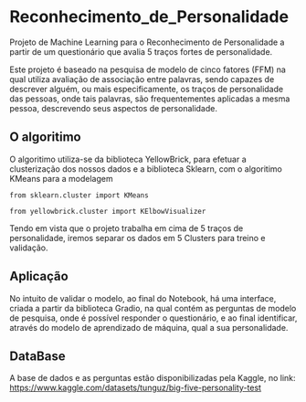 # Reconhecimento_de_Personalidade
Projeto de Machine Learning para o Reconhecimento de Personalidade a partir de um questionário que avalia 5 traços fortes de personalidade. 

Este projeto é baseado na pesquisa de modelo de cinco fatores (FFM) na qual utiliza avaliação de associação entre palavras, sendo capazes de descrever alguém, ou mais especificamente, os traços de personalidade das pessoas, onde tais palavras, são frequentementes aplicadas a mesma pessoa, descrevendo seus aspectos de personalidade.

## O algoritimo

O algoritimo utiliza-se da biblioteca YellowBrick, para efetuar a clusterização dos nossos dados e a biblioteca Sklearn, com o algoritimo KMeans para a modelagem

    from sklearn.cluster import KMeans
  
    from yellowbrick.cluster import KElbowVisualizer

Tendo em vista que o projeto trabalha em cima de 5 traços de personalidade, iremos separar os dados em 5 Clusters para treino e validação.

## Aplicação

No intuito de validar o modelo, ao final do Notebook, há uma interface, criada a partir da biblioteca Gradio, na qual contém as perguntas de modelo de pesquisa, onde é possível responder o questionário, e ao final identificar, através do modelo de aprendizado de máquina, qual a sua personalidade.

## DataBase
A base de dados e as perguntas estão disponibilizadas pela Kaggle, no link:
https://www.kaggle.com/datasets/tunguz/big-five-personality-test

